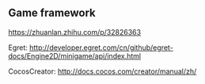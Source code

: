 ## Game framework

 https://zhuanlan.zhihu.com/p/32826363
 
 Egret: http://developer.egret.com/cn/github/egret-docs/Engine2D/minigame/api/index.html
 
 CocosCreator: http://docs.cocos.com/creator/manual/zh/
 
